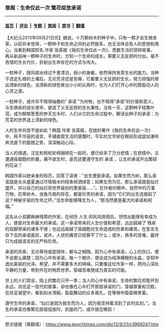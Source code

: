 ### 章阁：生命仅此一次 繁花绽放承诺

---

#### [首页](../../../..?n3969247) &nbsp;|&nbsp; [评论](../../../../../epoch-comment?n3969247) &nbsp;|&nbsp; [专题](../../../../../epoch-special?n3969247) &nbsp;|&nbsp; [禁闻](../../../../../epoch-news?n3969247) &nbsp;|&nbsp; [禁书](../../../../../books?n3969247) &nbsp;|&nbsp; [翻墙](https://github.com/gfw-breaker/nogfw/blob/master/README.md?n3969247)


<div class="post_content" id="artbody" itemprop="articleBody">
 <!-- article content begin -->
 <p>
  【大纪元2013年09月21日讯】据说，十万颗树木的种子中，只有一颗才会生根发芽。以前并未觉得，一颗种子和生命之间的必然联系，也无法体会哲人的思想和用心。当看到韩国知名
  <ok href="https://www.epochtimes.com/gb/tag/%E4%BD%9C%E5%AE%B6.html">
   作家
  </ok>
  张英姬《我的生命仅此一次》，悉数生活的琐碎故事，再从新品味一颗种子的生命时，方知一个生命的成长，需要义无反顾的付出。毫不吝惜的生长代价，折射出生命存在的方式与伟大。
 </p>
 <p>
  一粒种子，随风顺水经过千里漂泊，弱小的身躯，依然保持发芽生长的能力。当种子选定扎根的土壤后，无论荒凉还是贫瘠，它都要义无反顾的生长，努力顽强的冒出清新的绿色。当清新的绿色冒出小小的尖角时，也为人们打开心中的那股动人的心灵之源。
 </p>
 <p>
  一粒种子，或许并不晓得抽像的“
  <ok href="https://www.epochtimes.com/gb/tag/%E6%89%BF%E8%AF%BA.html">
   承诺
  </ok>
  ”为何物，也不晓得“承诺”的价值和意义，与生俱来的成长使命，塑造了义无反顾的生长秉性。当有一天，这颗种子枝繁叶茂，成为郁郁葱葱的参天古木时，人们从它的生命过程中，解读出种子的承诺：为荒芜的世界送上清新的绿色。
 </p>
 <p>
  人的生命何尝不是如此？韩国
  <ok href="https://www.epochtimes.com/gb/tag/%E4%BD%9C%E5%AE%B6.html">
   作家
  </ok>
  张英姬，在她的著作《我的生命仅此一次》中，用不华丽的语言，平铺直叙生活的感慨时，平实的文字却在眼前形成犹如瀑布奔流直下的震撼之势，深深触动心际。
 </p>
 <p>
  当人的境遇，注定和枴杖轮椅捆绑在一起时，便已经多了万分悲情；在悲情中，又遭遇癌细胞的折磨，痛不欲生时，是否还要遵守生的
  <ok href="https://www.epochtimes.com/gb/tag/%E6%89%BF%E8%AF%BA.html">
   承诺
  </ok>
  ，让生的承诺开出繁硕的花朵？
 </p>
 <p>
  韩国作家以她亲身的经历，回答了读者：“出生便是承诺。如果生而为树，那么承诺就是炎炎盛夏通过尽情吸水的枝条倾洒绿意；如果生而为花，那么承诺就是灿烂盛开，并以自己的灿烂将世界装扮的更美丽……”。在作者的眼中，自然中的万事万物，花草树木，虫鱼鸟兽的存在，都是珍贵的承诺，因为“它们的出生连接起了这个神秘宇宙的生命之环。”当生命能够降生为人，“那当然更是最大的承诺和祝福。”
 </p>
 <p>
  这名从小双脚麻痹残障的作家，在经历
  <ok href="https://www.epochtimes.com/gb/tag/%E4%BA%BA%E7%94%9F.html">
   人生
  </ok>
  的风风雨雨后，领悟出能够有幸成为人，便是对生命最大的承诺。这一承诺带来的人生价值和希望，远远超越了
  <ok href="https://www.epochtimes.com/gb/tag/%E6%AE%8B%E7%96%BE.html">
   残疾
  </ok>
  的双脚带来的诸多不便；也远远超越了癌细胞对生命造成的伤害和痛苦。在誓言生存下去的承诺面前，或许，人世的痛苦已经算不了什么；或许，再多的苦难，最终只为成就诺言的庄严和珍贵。
 </p>
 <p>
  承诺的风骨，无论等待或是陪伴，都与之相随。因为心中有承诺，心上的伤口，便不会那么痛楚；因为心中有承诺，每一个期许，便会成为纯净耀眼的水晶，坚韧中透出美丽的光泽。希望，并不需要多大的呐喊。只要像这位作家一样，把内心深处平静的力量，带到外在的物质世界，穿越苦难便成为真实的可能。
 </p>
 <p>
  世上的人们常说，陌上的繁花只开一季；当人的心中有承诺，生命的繁花却能开到永远。浏览这一现代的故事，却也像在心中打开那扇承诺的门，穿越厚重和沉稳，在驻足凝望中，看到如水清婉，盈盈舞动的众多面孔，在等候中盈盈微笑着。
 </p>
 <p>
  遵守生命的承诺，“灿烂是因为我生而为人，因为我坚持着活到了此时此刻。”。当生的承诺也像繁花层层绽放时，凯旋的门，或许就在眼前！
 </p>
 <p>
  <!-- article content end -->
  <div id="below_article_ad">
  </div>
 </p>
</div>


---

原文链接（需翻墙）：https://www.epochtimes.com/gb/13/9/21/n3969247.htm